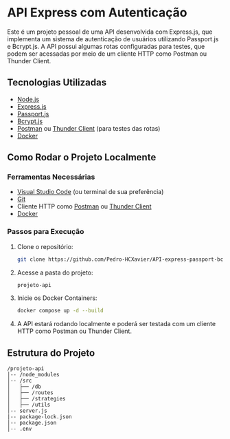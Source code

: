 # API Express com Autenticação

Este é um projeto pessoal de uma API desenvolvida com Express.js, que implementa um sistema de autenticação de usuários utilizando Passport.js e Bcrypt.js. A API possui algumas rotas configuradas para testes, que podem ser acessadas por meio de um cliente HTTP como Postman ou Thunder Client.

## Tecnologias Utilizadas

- [Node.js](https://nodejs.org/)
- [Express.js](https://expressjs.com/)
- [Passport.js](http://www.passportjs.org/)
- [Bcrypt.js](https://www.npmjs.com/package/bcrypt)
- [Postman](https://www.postman.com/) ou [Thunder Client](https://marketplace.visualstudio.com/items?itemName=rangav.vscode-thunder-client) (para testes das rotas)
- [Docker](https://www.docker.com/)

## Como Rodar o Projeto Localmente

### Ferramentas Necessárias

- [Visual Studio Code](https://code.visualstudio.com/) (ou terminal de sua preferência)
- [Git](https://git-scm.com/)
- Cliente HTTP como [Postman](https://www.postman.com/) ou [Thunder Client](https://marketplace.visualstudio.com/items?itemName=rangav.vscode-thunder-client)
- [Docker](https://www.docker.com/)

### Passos para Execução

1. Clone o repositório:
   ```sh
   git clone https://github.com/Pedro-HCXavier/API-express-passport-bcrypt.git
   ```

2. Acesse a pasta do projeto:
   ```sh
   projeto-api
   ```

3. Inicie os Docker Containers:
   ```sh
   docker compose up -d --build
   ```

5. A API estará rodando localmente e poderá ser testada com um cliente HTTP como Postman ou Thunder Client.

## Estrutura do Projeto
```
/projeto-api
│-- /node_modules
│-- /src
│   ├── /db
│   ├── /routes
│   ├── /strategies
│   ├── /utils
│-- server.js
|-- package-lock.json
│-- package.json
│-- .env
```

